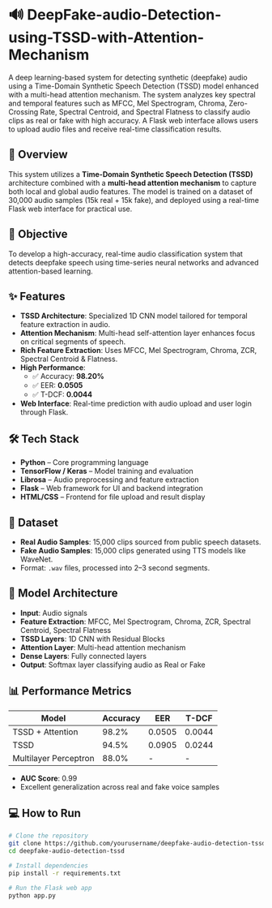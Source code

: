 # 🔊 DeepFake-audio-Detection-using-TSSD-with-Attention-Mechanism

A deep learning-based system for detecting synthetic (deepfake) audio using a Time-Domain Synthetic Speech Detection (TSSD) model enhanced with a multi-head attention mechanism. The system analyzes key spectral and temporal features such as MFCC, Mel Spectrogram, Chroma, Zero-Crossing Rate, Spectral Centroid, and Spectral Flatness to classify audio clips as real or fake with high accuracy. A Flask web interface allows users to upload audio files and receive real-time classification results.

## 📌 Overview

This system utilizes a **Time-Domain Synthetic Speech Detection (TSSD)** architecture combined with a **multi-head attention mechanism** to capture both local and global audio features. The model is trained on a dataset of 30,000 audio samples (15k real + 15k fake), and deployed using a real-time Flask web interface for practical use.

## 🎯 Objective

To develop a high-accuracy, real-time audio classification system that detects deepfake speech using time-series neural networks and advanced attention-based learning.

## ✨ Features

- **TSSD Architecture**: Specialized 1D CNN model tailored for temporal feature extraction in audio.
- **Attention Mechanism**: Multi-head self-attention layer enhances focus on critical segments of speech.
- **Rich Feature Extraction**: Uses MFCC, Mel Spectrogram, Chroma, ZCR, Spectral Centroid & Flatness.
- **High Performance**:  
  - ✅ Accuracy: **98.20%**  
  - ✅ EER: **0.0505**  
  - ✅ T-DCF: **0.0044**
- **Web Interface**: Real-time prediction with audio upload and user login through Flask.

## 🛠️ Tech Stack

- **Python** – Core programming language
- **TensorFlow / Keras** – Model training and evaluation
- **Librosa** – Audio preprocessing and feature extraction
- **Flask** – Web framework for UI and backend integration
- **HTML/CSS** – Frontend for file upload and result display

## 📂 Dataset

- **Real Audio Samples**: 15,000 clips sourced from public speech datasets.
- **Fake Audio Samples**: 15,000 clips generated using TTS models like WaveNet.
- Format: `.wav` files, processed into 2–3 second segments.

## 🧠 Model Architecture

- **Input**: Audio signals
- **Feature Extraction**: MFCC, Mel Spectrogram, Chroma, ZCR, Spectral Centroid, Spectral Flatness
- **TSSD Layers**: 1D CNN with Residual Blocks
- **Attention Layer**: Multi-head attention mechanism
- **Dense Layers**: Fully connected layers
- **Output**: Softmax layer classifying audio as Real or Fake


## 📊 Performance Metrics

| Model                | Accuracy | EER    | T-DCF   |
|---------------------|----------|--------|---------|
| TSSD + Attention    | 98.2%    | 0.0505 | 0.0044  |
| TSSD                | 94.5%    | 0.0905 | 0.0244  |
| Multilayer Perceptron | 88.0%  |   -    |   -     |

- **AUC Score**: 0.99  
- Excellent generalization across real and fake voice samples

## 💻 How to Run

```bash
# Clone the repository
git clone https://github.com/yourusername/deepfake-audio-detection-tssd.git
cd deepfake-audio-detection-tssd

# Install dependencies
pip install -r requirements.txt

# Run the Flask web app
python app.py



